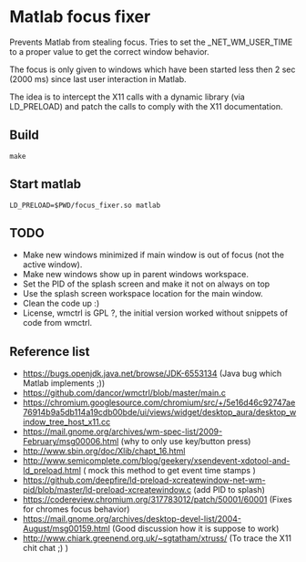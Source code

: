 # Matlab focus fixer

Prevents Matlab from stealing focus. Tries to set the _NET_WM_USER_TIME to a proper value to get the correct window behavior.

The focus is only given to windows which have been started less then 2 sec (2000 ms) since last user interaction in Matlab.

The idea is to intercept the X11 calls with a dynamic library (via LD_PRELOAD) and patch the calls to comply with the X11 documentation.


## Build
```
make
```

## Start matlab
```
LD_PRELOAD=$PWD/focus_fixer.so matlab
```

## TODO

* Make new windows minimized if main window is out of focus (not the active window).
* Make new windows show up in parent windows workspace.
* Set the PID of the splash screen and make it not on always on top 
* Use the splash screen workspace location for the main window.
* Clean the code up :)
* License, wmctrl is GPL ?, the initial version worked without snippets of code from wmctrl.

## Reference list
* https://bugs.openjdk.java.net/browse/JDK-6553134 (Java bug which Matlab implements ;))
* https://github.com/dancor/wmctrl/blob/master/main.c
* https://chromium.googlesource.com/chromium/src/+/5e16d46c92747ae76914b9a5db114a19cdb00bde/ui/views/widget/desktop_aura/desktop_window_tree_host_x11.cc
* https://mail.gnome.org/archives/wm-spec-list/2009-February/msg00006.html (why to only use key/button press)
* http://www.sbin.org/doc/Xlib/chapt_16.html
* http://www.semicomplete.com/blog/geekery/xsendevent-xdotool-and-ld_preload.html ( mock this method to get event time stamps )
* https://github.com/deepfire/ld-preload-xcreatewindow-net-wm-pid/blob/master/ld-preload-xcreatewindow.c (add PID to splash)
* https://codereview.chromium.org/317783012/patch/50001/60001 (Fixes for chromes focus behavior)
* https://mail.gnome.org/archives/desktop-devel-list/2004-August/msg00159.html (Good discussion how it is suppose to work)
* http://www.chiark.greenend.org.uk/~sgtatham/xtruss/ (To trace the X11 chit chat ;) )

